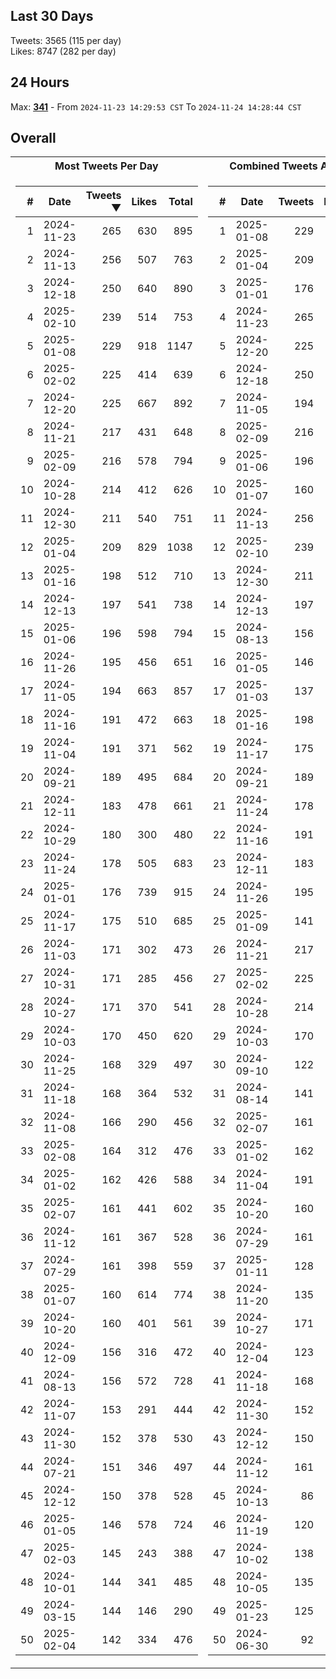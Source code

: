 ## Last 30 Days
Tweets: 3565 (115 per day)\
Likes: 8747 (282 per day)

## 24 Hours
Max: [**341**](../misc/most-tweets_24-hr.csv) - From `2024-11-23 14:29:53 CST` To `2024-11-24 14:28:44 CST`

## Overall
<table>
<tr><th>Most Tweets Per Day</th><th>Combined Tweets And Likes</th></tr><tr><td>


|#|Date|Tweets ▼|Likes|Total|
|--:|--|--:|--:|--:|
|1|2024-11-23|265|630|895|
|2|2024-11-13|256|507|763|
|3|2024-12-18|250|640|890|
|4|2025-02-10|239|514|753|
|5|2025-01-08|229|918|1147|
|6|2025-02-02|225|414|639|
|7|2024-12-20|225|667|892|
|8|2024-11-21|217|431|648|
|9|2025-02-09|216|578|794|
|10|2024-10-28|214|412|626|
|11|2024-12-30|211|540|751|
|12|2025-01-04|209|829|1038|
|13|2025-01-16|198|512|710|
|14|2024-12-13|197|541|738|
|15|2025-01-06|196|598|794|
|16|2024-11-26|195|456|651|
|17|2024-11-05|194|663|857|
|18|2024-11-16|191|472|663|
|19|2024-11-04|191|371|562|
|20|2024-09-21|189|495|684|
|21|2024-12-11|183|478|661|
|22|2024-10-29|180|300|480|
|23|2024-11-24|178|505|683|
|24|2025-01-01|176|739|915|
|25|2024-11-17|175|510|685|
|26|2024-11-03|171|302|473|
|27|2024-10-31|171|285|456|
|28|2024-10-27|171|370|541|
|29|2024-10-03|170|450|620|
|30|2024-11-25|168|329|497|
|31|2024-11-18|168|364|532|
|32|2024-11-08|166|290|456|
|33|2025-02-08|164|312|476|
|34|2025-01-02|162|426|588|
|35|2025-02-07|161|441|602|
|36|2024-11-12|161|367|528|
|37|2024-07-29|161|398|559|
|38|2025-01-07|160|614|774|
|39|2024-10-20|160|401|561|
|40|2024-12-09|156|316|472|
|41|2024-08-13|156|572|728|
|42|2024-11-07|153|291|444|
|43|2024-11-30|152|378|530|
|44|2024-07-21|151|346|497|
|45|2024-12-12|150|378|528|
|46|2025-01-05|146|578|724|
|47|2025-02-03|145|243|388|
|48|2024-10-01|144|341|485|
|49|2024-03-15|144|146|290|
|50|2025-02-04|142|334|476|

</td><td>


|#|Date|Tweets|Likes|Total ▼|
|--:|--|--:|--:|--:|
|1|2025-01-08|229|918|1147|
|2|2025-01-04|209|829|1038|
|3|2025-01-01|176|739|915|
|4|2024-11-23|265|630|895|
|5|2024-12-20|225|667|892|
|6|2024-12-18|250|640|890|
|7|2024-11-05|194|663|857|
|8|2025-02-09|216|578|794|
|9|2025-01-06|196|598|794|
|10|2025-01-07|160|614|774|
|11|2024-11-13|256|507|763|
|12|2025-02-10|239|514|753|
|13|2024-12-30|211|540|751|
|14|2024-12-13|197|541|738|
|15|2024-08-13|156|572|728|
|16|2025-01-05|146|578|724|
|17|2025-01-03|137|585|722|
|18|2025-01-16|198|512|710|
|19|2024-11-17|175|510|685|
|20|2024-09-21|189|495|684|
|21|2024-11-24|178|505|683|
|22|2024-11-16|191|472|663|
|23|2024-12-11|183|478|661|
|24|2024-11-26|195|456|651|
|25|2025-01-09|141|508|649|
|26|2024-11-21|217|431|648|
|27|2025-02-02|225|414|639|
|28|2024-10-28|214|412|626|
|29|2024-10-03|170|450|620|
|30|2024-09-10|122|495|617|
|31|2024-08-14|141|466|607|
|32|2025-02-07|161|441|602|
|33|2025-01-02|162|426|588|
|34|2024-11-04|191|371|562|
|35|2024-10-20|160|401|561|
|36|2024-07-29|161|398|559|
|37|2025-01-11|128|426|554|
|38|2024-11-20|135|412|547|
|39|2024-10-27|171|370|541|
|40|2024-12-04|123|410|533|
|41|2024-11-18|168|364|532|
|42|2024-11-30|152|378|530|
|43|2024-12-12|150|378|528|
|44|2024-11-12|161|367|528|
|45|2024-10-13|86|438|524|
|46|2024-11-19|120|402|522|
|47|2024-10-02|138|382|520|
|48|2024-10-05|135|382|517|
|49|2025-01-23|125|385|510|
|50|2024-06-30|92|413|505|

</td><tr>
</table>

